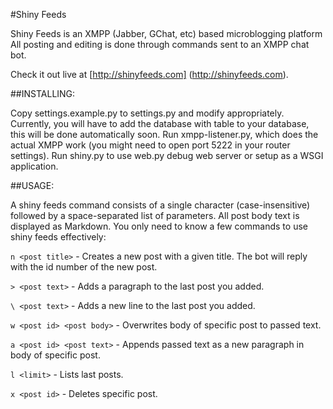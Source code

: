#Shiny Feeds

Shiny Feeds is an XMPP (Jabber, GChat, etc) based microblogging platform All posting and editing 
is done through commands sent to an XMPP chat bot.

Check it out live at [http://shinyfeeds.com] (http://shinyfeeds.com).

##INSTALLING:

Copy settings.example.py to settings.py and modify appropriately. Currently, you will have to add the
database with table to your database, this will be done automatically soon. Run xmpp-listener.py, which 
does the actual XMPP work (you might need to open port 5222 in your router settings). Run 
shiny.py to use web.py debug web server or setup as a WSGI application.

##USAGE: 

A shiny feeds command consists of a single character (case-insensitive) followed by a 
space-separated list of parameters. All post body text is displayed as Markdown. You only need to
know a few commands to use shiny feeds effectively:

`n <post title>` - Creates a new post with a given title. The bot will reply with the id number of the new post.

`> <post text>` - Adds a paragraph to the last post you added.

`\ <post text>` - Adds a new line to the last post you added.

`w <post id> <post body>` - Overwrites body of specific post to passed text.

`a <post id> <post text>` - Appends passed text as a new paragraph in body of specific post.

`l <limit>` - Lists <limit> last posts.

`x <post id>` - Deletes specific post.

